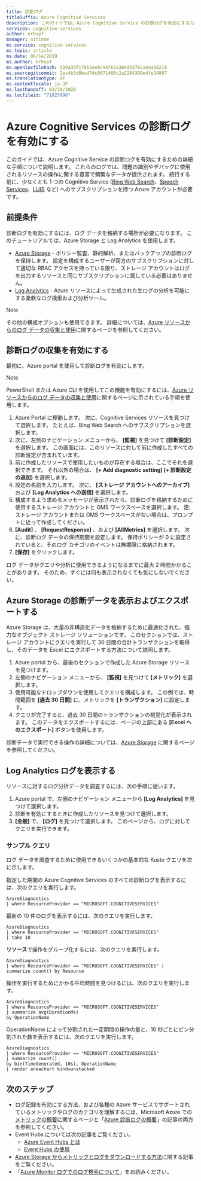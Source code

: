 ```yaml
---
title: 診断ログ
titleSuffix: Azure Cognitive Services
description: このガイドでは、Azure Cognitive Service の診断ログを有効にするための詳細な手順について説明します。 これらのログでは、問題の識別やデバッグに使用されるリソースの操作に関する豊富で頻繁なデータが提供されます。
services: cognitive-services
author: erhopf
manager: nitinme
ms.service: cognitive-services
ms.topic: article
ms.date: 06/14/2019
ms.author: erhopf
ms.openlocfilehash: 539a35f170b2ee0c94762a30ed9376ca4a416210
ms.sourcegitcommit: 2ec4b3d0bad7dc0071400c2a2264399e4fe34897
ms.translationtype: HT
ms.contentlocale: ja-JP
ms.lasthandoff: 03/28/2020
ms.locfileid: "71827896"
---
```

# <a name="enable-diagnostic-logging-for-azure-cognitive-services"></a>Azure Cognitive Services の診断ログを有効にする

このガイドでは、Azure Cognitive Service の診断ログを有効にするための詳細な手順について説明します。 これらのログでは、問題の識別やデバッグに使用されるリソースの操作に関する豊富で頻繁なデータが提供されます。 続行する前に、少なくとも 1 つの Cognitive Service ([Bing Web Search](https://docs.microsoft.com/azure/cognitive-services/bing-web-search/overview)、[Speech Services](https://docs.microsoft.com/azure/cognitive-services/speech-service/overview)、[LUIS](https://docs.microsoft.com/azure/cognitive-services/luis/what-is-luis) など) へのサブスクリプションを持つ Azure アカウントが必要です。

## <a name="prerequisites"></a>前提条件

診断ログを有効にするには、ログ データを格納する場所が必要になります。 このチュートリアルでは、Azure Storage と Log Analytics を使用します。

* [Azure Storage](https://docs.microsoft.com/azure/monitoring-and-diagnostics/monitoring-archive-diagnostic-logs) - ポリシー監査、静的解析、またはバックアップの診断ログを保持します。 設定を構成するユーザーが両方のサブスクリプションに対して適切な RBAC アクセスを持っている限り、ストレージ アカウントはログを出力するリソースと同じサブスクリプションに属している必要はありません。
* [Log Analytics](https://docs.microsoft.com/azure/monitoring-and-diagnostics/monitor-stream-diagnostic-logs-log-analytics) - Azure リソースによって生成された生ログの分析を可能にする柔軟なログ検索および分析ツール。

> [!NOTE]
> その他の構成オプションも使用できます。 詳細については、[Azure リソースからのログ データの収集と使用](https://docs.microsoft.com/azure/azure-monitor/platform/diagnostic-logs-overview)に関するページを参照してください。

## <a name="enable-diagnostic-log-collection"></a>診断ログの収集を有効にする  

最初に、Azure portal を使用して診断ログを有効にします。

> [!NOTE]
> PowerShell または Azure CLI を使用してこの機能を有効にするには、[Azure リソースからのログ データの収集と使用](https://docs.microsoft.com/azure/azure-monitor/platform/diagnostic-logs-overview)に関するページに示されている手順を使用します。

1. Azure Portal に移動します。 次に、Cognitive Services リソースを見つけて選択します。 たとえば、Bing Web Search へのサブスクリプションを選択します。   
2. 次に、左側のナビゲーション メニューから、 **[監視]** を見つけて **[診断設定]** を選択します。 この画面には、このリソースに対して前に作成したすべての診断設定が含まれています。
3. 前に作成したリソースで使用したいものが存在する場合は、ここでそれを選択できます。 それ以外の場合は、 **[+ Add diagnostic setting] (+ 診断設定の追加)** を選択します。
4. 設定の名前を入力します。 次に、 **[ストレージ アカウントへのアーカイブ]** および **[Log Analytics への送信]** を選択します。
5. 構成するよう求めるメッセージが表示されたら、診断ログを格納するために使用するストレージ アカウントと OMS ワークスペースを選択します。 **注**:ストレージ アカウントまたは OMS ワークスペースがない場合は、プロンプトに従って作成してください。
6. **[Audit]** 、 **[RequestResponse]** 、および **[AllMetrics]** を選択します。 次に、診断ログ データの保持期間を設定します。 保持ポリシーが 0 に設定されていると、そのログ カテゴリのイベントは無期限に格納されます。
7. **[保存]** をクリックします。

ログ データがクエリや分析に使用できるようになるまでに最大 2 時間かかることがあります。 そのため、すぐには何も表示されなくても気にしないでください。

## <a name="view-and-export-diagnostic-data-from-azure-storage"></a>Azure Storage の診断データを表示およびエクスポートする

Azure Storage は、大量の非構造化データを格納するために最適化された、強力なオブジェクト ストレージ ソリューションです。 このセクションでは、ストレージ アカウントにクエリを実行して 30 日間の合計トランザクションを取得し、そのデータを Excel にエクスポートする方法について説明します。

1. Azure portal から、最後のセクションで作成した Azure Storage リソースを見つけます。
2. 左側のナビゲーション メニューから、 **[監視]** を見つけて **[メトリック]** を選択します。
3. 使用可能なドロップダウンを使用してクエリを構成します。 この例では、時間範囲を **[過去 30 日間]** に、メトリックを **[トランザクション]** に設定します。
4. クエリが完了すると、過去 30 日間のトランザクションの視覚化が表示されます。 このデータをエクスポートするには、ページの上部にある **[Excel へのエクスポート]** ボタンを使用します。

診断データで実行できる操作の詳細については、[Azure Storage](https://docs.microsoft.com/azure/storage/blobs/storage-blobs-introduction) に関するページを参照してください。

## <a name="view-logs-in-log-analytics"></a>Log Analytics ログを表示する

リソースに対するログ分析データを調査するには、次の手順に従います。

1. Azure portal で、左側のナビゲーション メニューから **[Log Analytics]** を見つけて選択します。
2. 診断を有効にするときに作成したリソースを見つけて選択します。
3. **[全般]** で、 **[ログ]** を見つけて選択します。 このページから、ログに対してクエリを実行できます。

### <a name="sample-queries"></a>サンプル クエリ

ログ データを調査するために使用できるいくつかの基本的な Kusto クエリを次に示します。

指定した期間の Azure Cognitive Services のすべての診断ログを表示するには、次のクエリを実行します。

```kusto
AzureDiagnostics
| where ResourceProvider == "MICROSOFT.COGNITIVESERVICES"
```

最新の 10 件のログを表示するには、次のクエリを実行します。

```kusto
AzureDiagnostics
| where ResourceProvider == "MICROSOFT.COGNITIVESERVICES"
| take 10
```

**リソース**で操作をグループ化するには、次のクエリを実行します。

```kusto
AzureDiagnostics
| where ResourceProvider == "MICROSOFT.COGNITIVESERVICES" |
summarize count() by Resource
```
操作を実行するためにかかる平均時間を見つけるには、次のクエリを実行します。

```kusto
AzureDiagnostics
| where ResourceProvider == "MICROSOFT.COGNITIVESERVICES"
| summarize avg(DurationMs)
by OperationName
```

OperationName によって分割された一定期間の操作の量と、10 秒ごとにビン分割された数を表示するには、次のクエリを実行します。

```kusto
AzureDiagnostics
| where ResourceProvider == "MICROSOFT.COGNITIVESERVICES"
| summarize count()
by bin(TimeGenerated, 10s), OperationName
| render areachart kind=unstacked
```

## <a name="next-steps"></a>次のステップ

* ログ記録を有効にする方法、および各種の Azure サービスでサポートされているメトリックやログのカテゴリを理解するには、Microsoft Azure での[メトリックの概要](https://docs.microsoft.com/azure/monitoring-and-diagnostics/monitoring-overview-metrics)に関するページと「[Azure 診断ログの概要](https://docs.microsoft.com/azure/azure-monitor/platform/diagnostic-logs-overview)」の記事の両方を参照してください。
* Event Hubs については次の記事をご覧ください。
  * [Azure Event Hubs とは](https://docs.microsoft.com/azure/event-hubs/event-hubs-what-is-event-hubs)
  * [Event Hubs の使用](https://docs.microsoft.com/azure/event-hubs/event-hubs-csharp-ephcs-getstarted)
* [Azure Storage からメトリックとログをダウンロードする方法](https://docs.microsoft.com/azure/storage/blobs/storage-quickstart-blobs-dotnet#download-blobs)に関する記事をご覧ください。
* 「[Azure Monitor ログでのログ検索について](https://docs.microsoft.com/azure/log-analytics/log-analytics-log-search-new)」をお読みください。
